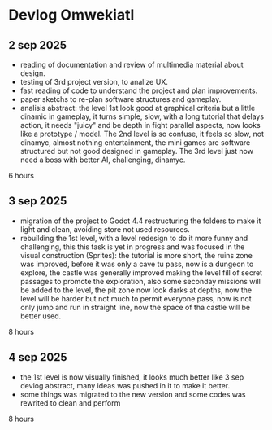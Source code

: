 # Devlog Omwekiatl

## 2 sep 2025

- reading of documentation and review of multimedia material about design.
- testing of 3rd project version, to analize UX.
- fast reading of code to understand the project and plan improvements.
- paper sketchs to re-plan software structures and gameplay.
- analisis abstract: the level 1st look good at graphical criteria but a little dinamic in gameplay, it turns simple, slow, with a long tutorial that delays action, it needs "juicy" and be depth in fight parallel aspects, now looks like a prototype / model. The 2nd level is so confuse, it feels so slow, not dinamyc, almost nothing entertainment, the mini games are software structured but not good designed in gameplay. The 3rd level just now need a boss with better AI, challenging, dinamyc.

6 hours

## 3 sep 2025

- migration of the project to Godot 4.4 restructuring the folders to make it light and clean, avoiding store not used resources.
- rebuilding the 1st level, with a level redesign to do it more funny and challenging, this this task is yet in progress and was focused in the visual construction (Sprites): the tutorial is more short, the ruins zone was improved, before it was only a cave tu pass, now is a dungeon to explore, the castle was generally improved making the level fill of secret passages to promote the exploration, also some seconday missions will be added to the level, the pit zone now look darks at depths, now the level will be harder but not much to permit everyone pass, now is not only jump and run in straight line, now the space of tha castle will be better used.

8 hours

## 4 sep 2025

- the 1st level is now visually finished, it looks much better like 3 sep devlog abstract, many ideas was pushed in it to make it better.
- some things was migrated to the new version and some codes was rewrited to clean and perform

8 hours

